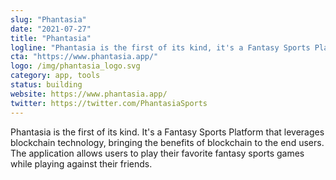 ```yaml
---
slug: "Phantasia"
date: "2021-07-27"
title: "Phantasia"
logline: "Phantasia is the first of its kind, it's a Fantasy Sports Platform that leverages blockchain technology, bringing the benefits of blockchain to the end users. The application allows users to play their favorite fantasy sports games while playing against their friends."
cta: "https://www.phantasia.app/"
logo: /img/phantasia_logo.svg
category: app, tools
status: building
website: https://www.phantasia.app/
twitter: https://twitter.com/PhantasiaSports
---
```


Phantasia is the first of its kind. It's a Fantasy Sports Platform that leverages blockchain technology, bringing the benefits of blockchain to the end users. The application allows users to play their favorite fantasy sports games while playing against their friends.
